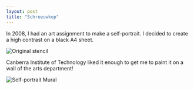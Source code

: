 ```yaml
---
layout: post
title: "Schreeuwkop"
---
```


In 2008, I had an art assignment to make a self-portrait. I decided to create a high contrast on a black A4 sheet.

![Original stencil](https://lh3.googleusercontent.com/-GtlJ3cGzk5Y/T8wvlQO5LWI/AAAAAAAAAYM/pt5pzQ10FeI/w400/schreeuwkop-stencil.jpg)

Canberra Institute of Technology liked it enough to get me to paint it on a wall of the arts department!

![Self-portrait Mural](https://lh6.googleusercontent.com/-veAt5WgiXwY/Tsiaic8QB1I/AAAAAAAAAUA/5pH-IoYGQHI/w400/mural.jpg)
